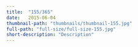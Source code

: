 ```yaml
---
title:  "155/365"
date:   2015-06-04
thumbnail-path: "thumbnails/thumbnail-155.jpg"
full-path: "full-size/full-size-155.jpg"
short-description: "Description"
---
```

